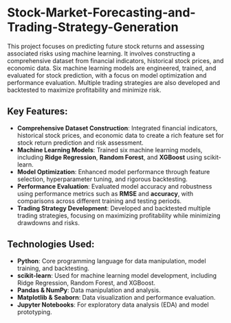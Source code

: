 # Stock-Market-Forecasting-and-Trading-Strategy-Generation

This project focuses on predicting future stock returns and assessing associated risks using machine learning. It involves constructing a comprehensive dataset from financial indicators, historical stock prices, and economic data. Six machine learning models are engineered, trained, and evaluated for stock prediction, with a focus on model optimization and performance evaluation. Multiple trading strategies are also developed and backtested to maximize profitability and minimize risk.

## Key Features:
- **Comprehensive Dataset Construction**: Integrated financial indicators, historical stock prices, and economic data to create a rich feature set for stock return prediction and risk assessment.
- **Machine Learning Models**: Trained six machine learning models, including **Ridge Regression**, **Random Forest**, and **XGBoost** using scikit-learn.
- **Model Optimization**: Enhanced model performance through feature selection, hyperparameter tuning, and rigorous backtesting.
- **Performance Evaluation**: Evaluated model accuracy and robustness using performance metrics such as **RMSE** and **accuracy**, with comparisons across different training and testing periods.
- **Trading Strategy Development**: Developed and backtested multiple trading strategies, focusing on maximizing profitability while minimizing drawdowns and risks.

## Technologies Used:
- **Python**: Core programming language for data manipulation, model training, and backtesting.
- **scikit-learn**: Used for machine learning model development, including Ridge Regression, Random Forest, and XGBoost.
- **Pandas & NumPy**: Data manipulation and analysis.
- **Matplotlib & Seaborn**: Data visualization and performance evaluation.
- **Jupyter Notebooks**: For exploratory data analysis (EDA) and model prototyping.
